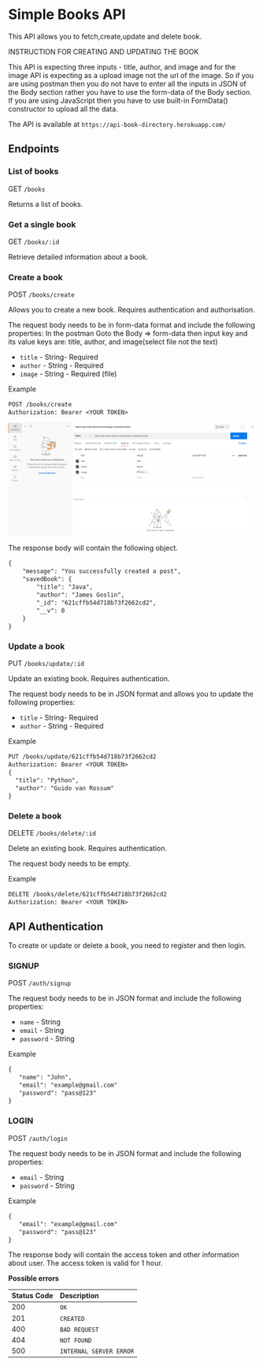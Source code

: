 # Simple Books API

This API allows you to fetch,create,update and delete book.

INSTRUCTION FOR CREATING AND UPDATING THE BOOK

This API is expecting three inputs - title, author, and image and for the image API is expecting as a upload image not the url of the image.
So if you are using postman then you do not have to enter all the inputs in JSON of the Body section rather you have to use the form-data of the Body section.
If you are using JavaScript then you have to use built-in FormData() constructor to upload all the data.

The API is available at `https://api-book-directory.herokuapp.com/`

## Endpoints

### List of books

GET `/books`

Returns a list of books.

### Get a single book

GET `/books/:id`

Retrieve detailed information about a book.

### Create a book

POST `/books/create`

Allows you to create a new book. Requires authentication and authorisation.

The request body needs to be in form-data format and include the following properties:
In the postman Goto the Body => form-data then input key and its value
keys are: title, author, and image(select file not the text)

-   `title` - String- Required
-   `author` - String - Required
-   `image` - String - Required (file)

Example

```
POST /books/create
Authorization: Bearer <YOUR TOKEN>

```

![Example](https://github.com/hereTariq/book-directory-api/blob/master/images/radmeImages/example.png)

The response body will contain the following object.

```
{
    "message": "You successfully created a post",
    "savedBook": {
        "title": "Java",
        "author": "James Goslin",
        "_id": "621cffb54d718b73f2662cd2",
        "__v": 0
    }
}

```

### Update a book

PUT `/books/update/:id`

Update an existing book. Requires authentication.

The request body needs to be in JSON format and allows you to update the following properties:

-   `title` - String- Required
-   `author` - String - Required

Example

```
PUT /books/update/621cffb54d718b73f2662cd2
Authorization: Bearer <YOUR TOKEN>
{
  "title": "Python",
  "author": "Guido van Rossum"
}
```

### Delete a book

DELETE `/books/delete/:id`

Delete an existing book. Requires authentication.

The request body needs to be empty.

Example

```
DELETE /books/delete/621cffb54d718b73f2662cd2
Authorization: Bearer <YOUR TOKEN>
```

## API Authentication

To create or update or delete a book, you need to register and then login.

### SIGNUP

POST `/auth/signup`

The request body needs to be in JSON format and include the following properties:

-   `name` - String
-   `email` - String
-   `password` - String

Example

```
{
   "name": "John",
   "email": "example@gmail.com"
   "password": "pass@123"
}
```

### LOGIN

POST `/auth/login`

The request body needs to be in JSON format and include the following properties:

-   `email` - String
-   `password` - String

Example

```
{
   "email": "example@gmail.com"
   "password": "pass@123"
}
```

The response body will contain the access token and other information about user. The access token is valid for 1 hour.

**Possible errors**

| Status Code | Description             |
| :---------- | :---------------------- |
| 200         | `OK`                    |
| 201         | `CREATED`               |
| 400         | `BAD REQUEST`           |
| 404         | `NOT FOUND`             |
| 500         | `INTERNAL SERVER ERROR` |
